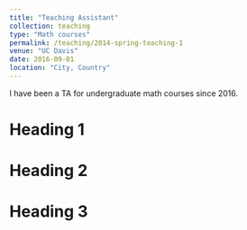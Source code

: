 ```yaml
---
title: "Teaching Assistant"
collection: teaching
type: "Math courses"
permalink: /teaching/2014-spring-teaching-1
venue: "UC Davis"
date: 2016-09-01
location: "City, Country"
---
```


I have been a TA for undergraduate math courses since 2016. 

Heading 1
======

Heading 2
======

Heading 3
======
